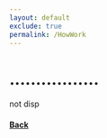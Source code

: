 ```yaml
---
layout: default
exclude: true
permalink: /HowWork
---
```


# .................

not disp

#### [Back](./Docs)
